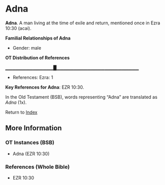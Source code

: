 # Adna
**Adna**. 
A man living at the time of exile and return, mentioned once in Ezra 10:30 (acai). 




**Familial Relationships of Adna**


* Gender: male


**OT Distribution of References**

▁▁▁▁▁▁▁▁▁▁▁▁▁▁█▁▁▁▁▁▁▁▁▁▁▁▁▁▁▁▁▁▁▁▁▁▁▁▁
* References: Ezra: 1



**Key References for Adna**: 
EZR 10:30. 


In the Old Testament (BSB), words representing “Adna” are translated as 
*Adna* (1x). 




Return to [Index](00-Index.md)

## More Information

### OT Instances (BSB)

* Adna (EZR 10:30)



### References (Whole Bible)

* EZR 10:30



